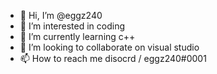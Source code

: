 - 👋 Hi, I’m @eggz240
- 👀 I’m interested in coding
- 🌱 I’m currently learning c++
- 💞️ I’m looking to collaborate on visual studio
- 📫 How to reach me disocrd / eggz240#0001
